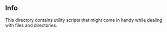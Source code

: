 ## Info
This directory contains utility scripts that might come in handy while dealing with files and directories.
